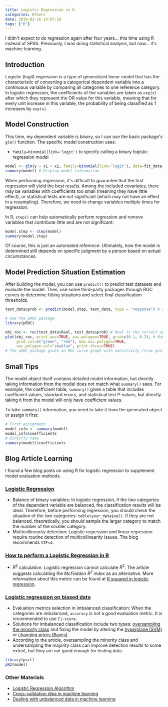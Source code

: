 ```yaml
---
title: Logistic Regression in R
categories: Others
date: 2019-03-16 14:07:19
tags: ["R"]
---
```


I didn't expect to do regression again after four years... this time using R instead of SPSS. Previously, I was doing statistical analysis, but now... it's machine learning.
<!-- Abstract part -->
<!-- more -->

## Introduction
Logistic (logit) regression is a type of generalized linear model that has the characteristic of converting a categorical dependent variable into a continuous variable by comparing all categories to one reference category. In logistic regression, the coefficients of the variables are taken as `exp(x)` after which they represent the OR value for this variable, meaning that for every unit increase in this variable, the probability of being classified as 1 increases by `exp(x)`.

## Model Construction
This time, my dependent variable is binary, so I can use the basic package's `glm()` function. The specific model construction uses:

- `family=binomial(link='logit')` to specify calling a binary logistic regression model

```r
model <- glm(y ~ x1 + x2, family=binomial(link='logit'), data=fit_data)
summary(model) # Display model information
```

When performing regression, it's difficult to guarantee that the first regression will yield the best results. Among the included covariates, there may be variables with coefficients too small (meaning they have little effect), or statistical tests are not significant (which may not have an effect in a resampling). Therefore, we need to change variables multiple times for regression.

In R, `step()` can help automatically perform regression and remove variables that contribute little and are not significant:

```r
model.step <- step(model)
summary(model.step) 
```

Of course, this is just an automated reference. Ultimately, how the model is determined still depends on specific judgment by a person based on actual circumstances.

## Model Prediction Situation Estimation

After building the model, you can use `predict()` to predict test datasets and evaluate the model. Then, use some third-party packages through ROC curves to determine fitting situations and select final classification thresholds.

```r
test_data$prob <- predict(model.step, test_data, type = "response") # response means getting a probability between 0~1, not a constant

# Use the pROC package
library(pROC)

obj_roc <- roc(test_data$Real, test_data$prob) # Real is the correct answer, prob is the predicted probability
plot(obj_roc, print.auc=TRUE, auc.polygon=TRUE, grid=c(0.1, 0.2), # Make a plot
     grid.col=c("green", "red"), max.auc.polygon=TRUE,
     auc.polygon.col="skyblue", print.thres=TRUE)
# The pROC package gives an ROC curve graph with sensitivity (true positive) on the y-axis and specificity (true negative) on the x-axis, not the more common false positive rate, so the x-axis is 1->0 instead of 0-1
```

## Small Tips

The model object itself contains detailed model information, but directly taking information from the model does not match what `summary()` sees. For example, the coefficient table, `summary()` gives a table that includes coefficient values, standard errors, and statistical test P-values, but directly taking it from the model will only have coefficient values.

To take `summary()` information, you need to take it from the generated object or assign it first:

```r
# First assignment
model_info <- summary(model)
model_info$coefficients
# Directly take
summary(model)$coefficients
```

## Blog Article Learning

I found a few blog posts on using R for logistic regression to supplement model evaluation methods.

### [Logistic Regression](http://r-statistics.co/Logistic-Regression-With-R.html)

- Balance of binary variables: In logistic regression, if the two categories of the dependent variable are balanced, the classification results will be ideal. Therefore, before performing regression, you should check the situation of the two categories: `table(your_data$val)`. If they are not balanced, theoretically, you should sample the larger category to match the number of the smaller category.
- Multicollinearity detection: Logistic regression and linear regression require routine detection of multicollinearity issues. The blog recommends `VIF<4`.

### [How to perform a Logistic Regression in R](https://www.r-bloggers.com/how-to-perform-a-logistic-regression-in-r/)

- $R^2$ calculation: Logistic regression cannot calculate $R^2$. The article suggests calculating the *McFadden $R^2$ index* as an alternative. More information about this metric can be found at [R squared in logistic regression](http://thestatsgeek.com/2014/02/08/r-squared-in-logistic-regression/).

### [Logistic regression on biased data](https://datascience.stackexchange.com/questions/12234/logistic-regression-on-biased-data)

- Evaluation metrics selection in imbalanced classification: When the categories are imbalanced, `accuracy` is not a good evaluation metric. It is recommended to use `F1-score`.
- Solutions for imbalanced classification include two types: [oversampling the minority class](https://www.marcoaltini.com/blog/dealing-with-imbalanced-data-undersampling-oversampling-and-proper-cross-validation) and fixing the model by altering the [hyperplane (SVM)]() or [changing priors (Bayes)]().
- According to the article, oversampling the minority class and undersampling the majority class can improve detection results to some extent, but they are not good enough for testing data.

```r
library(pscl)
pR2(model)
```

### Other Materials

- [Logistic Regression Algorithm](https://blog.mythsman.com/2016/01/28/1/)
- [Cross-validation idea in machine learning](https://blog.mythsman.com/2016/02/02/1/)
- [Dealing with unbalanced data in machine learning](https://www.r-bloggers.com/dealing-with-unbalanced-data-in-machine-learning/)
```